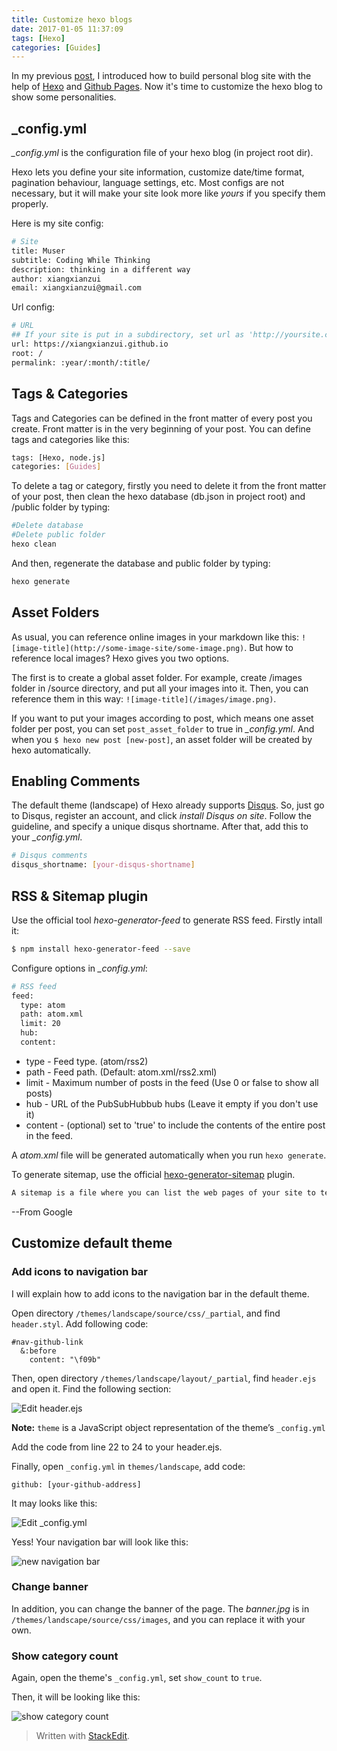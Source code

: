 ```yaml
---
title: Customize hexo blogs
date: 2017-01-05 11:37:09
tags: [Hexo]
categories: [Guides]
---
```


In my previous [post](https://xiangxianzui.github.io/2017/01/Build-blogs-with-Hexo/), I introduced how to build personal blog site with the help of [Hexo](https://hexo.io) and [Github Pages](https://pages.github.com/). Now it's time to customize the hexo blog to show some personalities.

## _config.yml

*_config.yml* is the configuration file of your hexo blog (in project root dir).

Hexo lets you define your site information, customize date/time format, pagination behaviour, language settings, etc. Most configs are not necessary, but it will make your site look more like *yours* if you specify them properly.

Here is my site config:

``` bash
# Site
title: Muser
subtitle: Coding While Thinking
description: thinking in a different way
author: xiangxianzui
email: xiangxianzui@gmail.com
```

Url config: 

``` bash
# URL
## If your site is put in a subdirectory, set url as 'http://yoursite.com/child' and root as '/child/'
url: https://xiangxianzui.github.io
root: /
permalink: :year/:month/:title/
```

## Tags & Categories

Tags and Categories can be defined in the front matter of every post you create. Front matter is in the very beginning of your post. You can define tags and categories like this:

``` bash
tags: [Hexo, node.js]
categories: [Guides]
```

To delete a tag or category, firstly you need to delete it from the front matter of your post, then clean the hexo database (db.json in project root) and /public folder by typing:

``` bash
#Delete database
#Delete public folder
hexo clean
```

And then, regenerate the database and public folder by typing:

``` bash
hexo generate
```


## Asset Folders

As usual, you can reference online images in your markdown like this: `![image-title](http://some-image-site/some-image.png)`. But how to reference local images? Hexo gives you two options.

The first is to create a global asset folder. For example, create /images folder in /source directory, and put all your images into it. Then, you can reference them in this way: `![image-title](/images/image.png)`.

If you want to put your images according to post, which means one asset folder per post, you can set `post_asset_folder` to true in *_config.yml*. And when you `$ hexo new post [new-post]`, an asset folder will be created by hexo automatically.

## Enabling Comments

The default theme (landscape) of Hexo already supports [Disqus](https://disqus.com/). So, just go to Disqus, register an account, and click *install Disqus on site*. Follow the guideline, and specify a unique disqus shortname. After that, add this to your *_config.yml*.

``` bash
# Disqus comments
disqus_shortname: [your-disqus-shortname]
```

## RSS & Sitemap plugin

Use the official tool *hexo-generator-feed* to generate RSS feed. Firstly intall it:

``` bash
$ npm install hexo-generator-feed --save
```

Configure options in *_config.yml*:

``` bash
# RSS feed
feed:
  type: atom
  path: atom.xml
  limit: 20
  hub:
  content:
```

 - type - Feed type. (atom/rss2)
 - path - Feed path. (Default: atom.xml/rss2.xml)
 - limit - Maximum number of posts in the feed (Use 0 or false to show
   all posts)
 - hub - URL of the PubSubHubbub hubs (Leave it empty if you don't use
   it)
 - content - (optional) set to 'true' to include the contents of the
   entire post in the feed.

A *atom.xml* file will be generated automatically when you run `hexo generate`.

To generate sitemap, use the official [hexo-generator-sitemap](https://github.com/hexojs/hexo-generator-sitemap) plugin. 

``` bash
A sitemap is a file where you can list the web pages of your site to tell Google and other search engines about the organization of your site content. Search engine web crawlers like Googlebot read this file to more intelligently crawl your site.
```
--From Google

## Customize default theme

### Add icons to navigation bar

I will explain how to add icons to the navigation bar in the default theme.

Open directory `/themes/landscape/source/css/_partial`, and find `header.styl`. Add following code:

```
#nav-github-link
  &:before
    content: "\f09b"
```

Then, open directory `/themes/landscape/layout/_partial`, find `header.ejs` and open it. Find the following section:

![Edit header.ejs](hexo-1.png)

**Note:** `theme` is a JavaScript object representation of the theme’s `_config.yml` 

Add the code from line 22 to 24 to your header.ejs.

Finally, open `_config.yml` in `themes/landscape`, add code:

```
github: [your-github-address]
```

It may looks like this:

![Edit _config.yml](hexo-2.png)

Yess! Your navigation bar will look like this:

![new navigation bar](hexo-3.png)

### Change banner

In addition, you can change the banner of the page. The *banner.jpg* is in `/themes/landscape/source/css/images`, and you can replace it with your own.

### Show category count

Again, open the theme's `_config.yml`, set `show_count` to `true`.

Then, it will be looking like this:

![show category count](hexo-4.png)

> Written with [StackEdit](https://stackedit.io/).